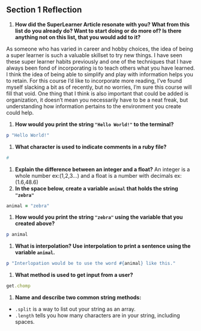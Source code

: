 ## Section 1 Reflection

1. **How did the SuperLearner Article resonate with you? What from this list do you already do? Want to start doing or do more of? Is there anything not on this list, that you would add to it?**
  
  As someone who has varied in career and hobby choices, the idea of being a super learner is such a valuable skillset to try new things. I have seen these super learner habits previously and one of the techniques that I have always been fond of incorporating is to teach others what you have learned. I think the idea of being able to simplify and play with information helps you to retain. For this course I’d like to incorporate more reading, I’ve found myself slacking a bit as of recently, but no worries, I’m sure this course will fill that void. One thing that I think is also important that could be added is organization, it doesn’t mean you necessarily have to be a neat freak, but understanding how information pertains to the environment you create could help.
1. **How would you print the string `"Hello World!"` to the terminal?**
```ruby
p "Hello World!"
```
1. **What character is used to indicate comments in a ruby file?**
```ruby
#
```
1. **Explain the difference between an integer and a float?**
  An integer is a whole number ex:(1,2,3...) and a float is a number with decimals ex:(1.6,48.6)
1. **In the space below, create a variable `animal` that holds the string `"zebra"`**
```ruby
animal = "zebra"
```
1. **How would you print the string `"zebra"` using the variable that you created above?**
```ruby
p animal
```
1. **What is interpolation? Use interpolation to print a sentence using the variable `animal`.**
```ruby
p "Interlopation would be to use the word #{animal} like this."
```
1. **What method is used to get input from a user?**
```ruby
get.chomp
```
1. **Name and describe two common string methods:**
- `.split` is a way to list out your string as an array.
- `.length` tells you how many characters are in your string, including spaces.
